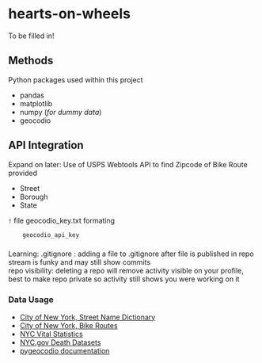 # hearts-on-wheels
To be filled in! 

## Methods 

Python packages used within this project 

* pandas
* matplotlib
* numpy (*for dummy data*)
* geocodio

## API Integration 

Expand on later: Use of USPS Webtools API to find Zipcode of Bike Route provided 

* Street
* Borough
* State 

`!` file geocodio_key.txt formating 

```
    geocodio_api_key
```

###

Learning: 
    .gitignore     : adding a file to .gitignore after file is published in repo stream is funky and may still show commits <br>
    repo visibility: deleting a repo will remove activity visible on your profile, best to make repo private so activity still shows you were working on it 

### Data Usage

* [City of New York, Street Name Dictionary](https://data.cityofnewyork.us/City-Government/Street-Name-Dictionary/w4v2-rv6b/about_data)
* [City of New York, Bike Routes](https://data.cityofnewyork.us/dataset/New-York-City-Bike-Routes/mzxg-pwib/about_data)
* [NYC Vital Statistics](https://www.nyc.gov/site/doh/data/data-sets/vital-statistics-data.page)
* [NYC.gov Death Datasets](https://www.nyc.gov/site/doh/data/data-sets/public-use-death-datasets.page)
* [pygeocodio documentation](https://pygeocodio.readthedocs.io/en/latest/)



